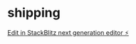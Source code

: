# shipping

[Edit in StackBlitz next generation editor ⚡️](https://stackblitz.com/~/github.com/chenapolln/shipping)